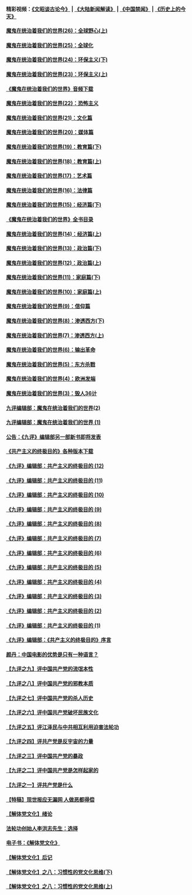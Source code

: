 #### 精彩视频：[《文昭谈古论今》](https://github.com/gfw-breaker/wenzhao/blob/master/README.md?t=12141531) | [《大陆新闻解读》](https://github.com/gfw-breaker/ntdtv-comedy/blob/master/README.md?t=12141531) | [《中国禁闻》](https://github.com/gfw-breaker/ntdtv-news/blob/master/README.md?t=12141531) | [《历史上的今天》](https://github.com/gfw-breaker/today-in-history/blob/master/README.md?t=12141531) 

#### [魔鬼在统治着我们的世界(26)：全球野心(上)](../pages/nsc422/n10900318.md?t=12141531) 

#### [魔鬼在统治着我们的世界(25)：全球化](../pages/nsc422/n10788205.md?t=12141531) 

#### [魔鬼在统治着我们的世界(24)：环保主义(下)](../pages/nsc422/n10695307.md?t=12141531) 

#### [魔鬼在统治着我们的世界(23)：环保主义(上)](../pages/nsc422/n10688613.md?t=12141531) 

#### [《魔鬼在统治着我们的世界》音频下载](../pages/nsc422/n10635553.md?t=12141531) 

#### [魔鬼在统治着我们的世界(22)：恐怖主义](../pages/nsc422/n10614727.md?t=12141531) 

#### [魔鬼在统治着我们的世界(21)：文化篇](../pages/nsc422/n10597706.md?t=12141531) 

#### [魔鬼在统治着我们的世界(20)：媒体篇](../pages/nsc422/n10586579.md?t=12141531) 

#### [魔鬼在统治着我们的世界(19)：教育篇(下)](../pages/nsc422/n10564808.md?t=12141531) 

#### [魔鬼在统治着我们的世界(18)：教育篇(上)](../pages/nsc422/n10526970.md?t=12141531) 

#### [魔鬼在统治着我们的世界(17)：艺术篇](../pages/nsc422/n10499093.md?t=12141531) 

#### [魔鬼在统治着我们的世界(16)：法律篇](../pages/nsc422/n10485969.md?t=12141531) 

#### [魔鬼在统治着我们的世界(15)：经济篇(下)](../pages/nsc422/n10469975.md?t=12141531) 

#### [《魔鬼在统治着我们的世界》全书目录](../pages/nsc422/n10464261.md?t=12141531) 

#### [魔鬼在统治着我们的世界(14)：经济篇(上)](../pages/nsc422/n10457370.md?t=12141531) 

#### [魔鬼在统治着我们的世界(13)：政治篇(下)](../pages/nsc422/n10448270.md?t=12141531) 

#### [魔鬼在统治着我们的世界(12)：政治篇(上)](../pages/nsc422/n10444576.md?t=12141531) 

#### [魔鬼在统治着我们的世界(11)：家庭篇(下)](../pages/nsc422/n10440961.md?t=12141531) 

#### [魔鬼在统治着我们的世界(10)：家庭篇(上)](../pages/nsc422/n10435448.md?t=12141531) 

#### [魔鬼在统治着我们的世界(9)：信仰篇](../pages/nsc422/n10432159.md?t=12141531) 

#### [魔鬼在统治着我们的世界(8)：渗透西方(下)](../pages/nsc422/n10429603.md?t=12141531) 

#### [魔鬼在统治着我们的世界(7)：渗透西方(上)](../pages/nsc422/n10426013.md?t=12141531) 

#### [魔鬼在统治着我们的世界(6)：输出革命](../pages/nsc422/n10421536.md?t=12141531) 

#### [魔鬼在统治着我们的世界(5)：东方杀戮](../pages/nsc422/n10417707.md?t=12141531) 

#### [魔鬼在统治着我们的世界(4)：欧洲发端](../pages/nsc422/n10414890.md?t=12141531) 

#### [魔鬼在统治着我们的世界(3)：毁人36计](../pages/nsc422/n10411583.md?t=12141531) 

#### [九评编辑部：魔鬼在统治着我们的世界(2)](../pages/nsc422/n10410036.md?t=12141531) 

#### [九评编辑部：魔鬼在统治着我们的世界 (1)](../pages/nsc422/n10406825.md?t=12141531) 

#### [公告：《九评》编辑部另一部新书即将发表](../pages/nsc422/n10405104.md?t=12141531) 

#### [《共产主义的终极目的》各种版本下载](../pages/nsc422/n10022138.md?t=12141531) 

#### [《九评》编辑部：共产主义的终极目的 (12)](../pages/nsc422/n9933272.md?t=12141531) 

#### [《九评》编辑部：共产主义的终极目的 (11)](../pages/nsc422/n9924973.md?t=12141531) 

#### [《九评》编辑部：共产主义的终极目的 (10)](../pages/nsc422/n9920883.md?t=12141531) 

#### [《九评》编辑部：共产主义的终极目的 (9)](../pages/nsc422/n9916363.md?t=12141531) 

#### [《九评》编辑部：共产主义的终极目的 (8)](../pages/nsc422/n9912488.md?t=12141531) 

#### [《九评》编辑部：共产主义的终极目的 (7)](../pages/nsc422/n9901176.md?t=12141531) 

#### [《九评》编辑部：共产主义的终极目的 (6)](../pages/nsc422/n9899359.md?t=12141531) 

#### [《九评》编辑部：共产主义的终极目的 (5)](../pages/nsc422/n9893174.md?t=12141531) 

#### [《九评》编辑部：共产主义的终极目的 (4)](../pages/nsc422/n9891246.md?t=12141531) 

#### [《九评》编辑部：共产主义的终极目的 (3)](../pages/nsc422/n9879879.md?t=12141531) 

#### [《九评》编辑部：共产主义的终极目的 (2)](../pages/nsc422/n9876205.md?t=12141531) 

#### [《九评》编辑部：共产主义的终极目的 (1)](../pages/nsc422/n9865857.md?t=12141531) 

#### [《九评》编辑部：《共产主义的终极目的》序言](../pages/nsc422/n9862666.md?t=12141531) 

#### [颜丹：中国电影的优势是只有一种语言？](../pages/nsc422/n9583062.md?t=12141531) 

#### [【九评之九】评中国共产党的流氓本性](../pages/nsc422/n737542.md?t=12141531) 

#### [【九评之八】评中国共产党的邪教本质](../pages/nsc422/n735942.md?t=12141531) 

#### [【九评之七】评中国共产党的杀人历史](../pages/nsc422/n733806.md?t=12141531) 

#### [【九评之六】评中国共产党破坏民族文化](../pages/nsc422/n731667.md?t=12141531) 

#### [【九评之五】评江泽民与中共相互利用迫害法轮功](../pages/nsc422/n730058.md?t=12141531) 

#### [【九评之四】评共产党是反宇宙的力量](../pages/nsc422/n727814.md?t=12141531) 

#### [【九评之三】评中国共产党的暴政](../pages/nsc422/n725597.md?t=12141531) 

#### [【九评之二】评中国共产党是怎样起家的](../pages/nsc422/n723946.md?t=12141531) 

#### [【九评之一】评共产党是什么](../pages/nsc422/n722529.md?t=12141531) 

#### [【特稿】现世报应无漏网 人做恶都得偿](../pages/nsc422/n4215167.md?t=12141531) 

#### [【解体党文化】绪论](../pages/nsc422/n1449356.md?t=12141531) 

#### [法轮功创始人李洪志先生：选择](../pages/nsc422/n3580738.md?t=12141531) 

#### [电子书：《解体党文化》](../pages/nsc422/n1573484.md?t=12141531) 

#### [【解体党文化】后记](../pages/nsc422/n1531999.md?t=12141531) 

#### [【解体党文化】之八：习惯性的党文化思维(下)](../pages/nsc422/n1526477.md?t=12141531) 

#### [【解体党文化】之八：习惯性的党文化思维(上)](../pages/nsc422/n1520631.md?t=12141531) 

